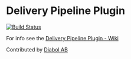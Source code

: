 Delivery Pipeline Plugin
========================

[![Build Status](https://travis-ci.org/Diabol/delivery-pipeline-plugin.png)](https://travis-ci.org/Diabol/delivery-pipeline-plugin)

For info see the [Delivery Pipeline Plugin - Wiki](https://wiki.jenkins-ci.org/display/JENKINS/Delivery+Pipeline+Plugin)

Contributed by [Diabol AB](http://www.diabol.se)

